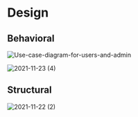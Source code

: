 # Design

## Behavioral 
 
![Use-case-diagram-for-users-and-admin](https://user-images.githubusercontent.com/94215644/142796638-57e24977-59ba-4a7e-a553-19983ab68091.png)


![2021-11-23 (4)](https://user-images.githubusercontent.com/94215644/143033231-5b25c26d-5f98-45be-86e8-ad3362b468fd.png)

## Structural


![2021-11-22 (2)](https://user-images.githubusercontent.com/94215644/142797077-3833f7b8-7ca7-48f8-9343-e33f6f21aa1e.png)

